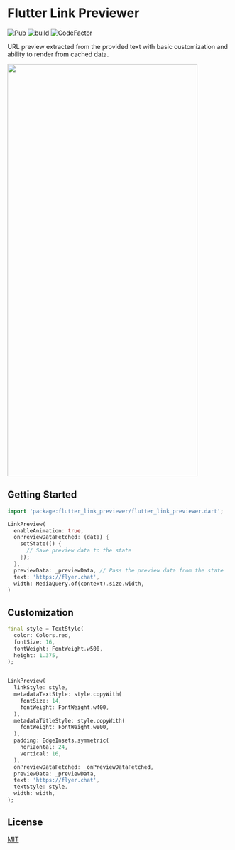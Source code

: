 # Flutter Link Previewer

[![Pub](https://img.shields.io/pub/v/flutter_link_previewer)](https://pub.dartlang.org/packages/flutter_link_previewer)
[![build](https://github.com/flyerhq/flutter_link_previewer/workflows/build/badge.svg)](https://github.com/flyerhq/flutter_link_previewer/actions?query=workflow%3Abuild)
[![CodeFactor](https://www.codefactor.io/repository/github/flyerhq/flutter_link_previewer/badge)](https://www.codefactor.io/repository/github/flyerhq/flutter_link_previewer)

URL preview extracted from the provided text with basic customization and ability to render from cached data.

<img src="https://user-images.githubusercontent.com/14123304/117151394-5285fd80-adb9-11eb-857b-3c21558ecd24.png" width="428" height="926">

## Getting Started

```dart
import 'package:flutter_link_previewer/flutter_link_previewer.dart';

LinkPreview(
  enableAnimation: true,
  onPreviewDataFetched: (data) {
    setState(() {
      // Save preview data to the state              
    });
  },
  previewData: _previewData, // Pass the preview data from the state
  text: 'https://flyer.chat',
  width: MediaQuery.of(context).size.width,
)
```

## Customization

```dart
final style = TextStyle(
  color: Colors.red,
  fontSize: 16,
  fontWeight: FontWeight.w500,
  height: 1.375,
);


LinkPreview(
  linkStyle: style,
  metadataTextStyle: style.copyWith(
    fontSize: 14,
    fontWeight: FontWeight.w400,
  ),
  metadataTitleStyle: style.copyWith(
    fontWeight: FontWeight.w800,
  ),
  padding: EdgeInsets.symmetric(
    horizontal: 24,
    vertical: 16,
  ),
  onPreviewDataFetched: _onPreviewDataFetched,
  previewData: _previewData,
  text: 'https://flyer.chat',
  textStyle: style,
  width: width,
);
```

## License

[MIT](LICENSE)
